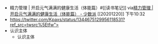 - 精力管理 | 开启元气满满的健康生活（体能篇）#[[读书笔记]]
via[精力管理 | 开启元气满满的健康生活（体能篇） - 少数派](https://sspai.com/post/64082)
[[20201220]] 下午10:32
- https://twitter.com/Kpaxs/status/1344675129956118531?ref_src=twsrc%5Etfw">
- 认识主体
    - 认识主体
